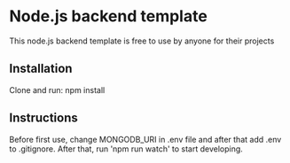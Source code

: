# Node.js backend template
This node.js backend template is free to use by anyone for their projects

## Installation
Clone and run:
npm install

## Instructions
Before first use, change MONGODB_URI in .env file and after that add .env to .gitignore. After that, run 'npm run watch' to start developing.
